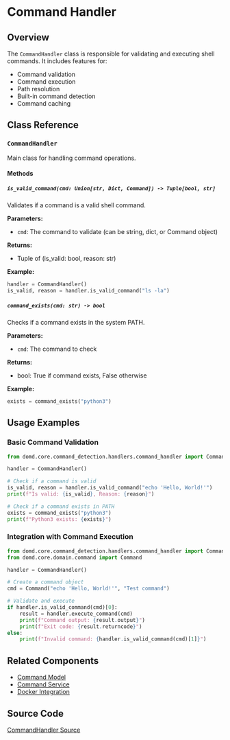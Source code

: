 # Command Handler

## Overview

The `CommandHandler` class is responsible for validating and executing shell commands. It includes features for:

- Command validation
- Command execution
- Path resolution
- Built-in command detection
- Command caching

## Class Reference

### `CommandHandler`

Main class for handling command operations.

#### Methods

##### `is_valid_command(cmd: Union[str, Dict, Command]) -> Tuple[bool, str]`

Validates if a command is a valid shell command.

**Parameters:**
- `cmd`: The command to validate (can be string, dict, or Command object)

**Returns:**
- Tuple of (is_valid: bool, reason: str)

**Example:**
```python
handler = CommandHandler()
is_valid, reason = handler.is_valid_command("ls -la")
```

##### `command_exists(cmd: str) -> bool`

Checks if a command exists in the system PATH.

**Parameters:**
- `cmd`: The command to check

**Returns:**
- bool: True if command exists, False otherwise

**Example:**
```python
exists = command_exists("python3")
```

## Usage Examples

### Basic Command Validation

```python
from domd.core.command_detection.handlers.command_handler import CommandHandler

handler = CommandHandler()

# Check if a command is valid
is_valid, reason = handler.is_valid_command("echo 'Hello, World!'")
print(f"Is valid: {is_valid}, Reason: {reason}")

# Check if a command exists in PATH
exists = command_exists("python3")
print(f"Python3 exists: {exists}")
```

### Integration with Command Execution

```python
from domd.core.command_detection.handlers.command_handler import CommandHandler
from domd.core.domain.command import Command

handler = CommandHandler()

# Create a command object
cmd = Command("echo 'Hello, World!'", "Test command")

# Validate and execute
if handler.is_valid_command(cmd)[0]:
    result = handler.execute_command(cmd)
    print(f"Command output: {result.output}")
    print(f"Exit code: {result.returncode}")
else:
    print(f"Invalid command: {handler.is_valid_command(cmd)[1]}")
```

## Related Components

- [Command Model](../api-reference/command-model.md)
- [Command Service](../api-reference/command-service.md)
- [Docker Integration](../user-guide/docker-integration.md)

## Source Code

[CommandHandler Source](https://github.com/wronai/domd/blob/main/src/domd/core/command_detection/handlers/command_handler.py)
